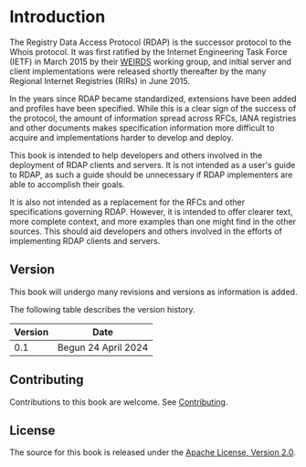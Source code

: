 # Introduction

The Registry Data Access Protocol (RDAP) is the successor protocol to the Whois protocol. 
It was first ratified by the Internet Engineering Task Force (IETF) in March 2015 by
their [WEIRDS](/misc/glossary.md#weirds) working group, and initial server and client 
implementations were released shortly thereafter by the many Regional Internet
Registries (RIRs) in June 2015.

In the years since RDAP became standardized, extensions have been added and profiles 
have been specified. While this is a clear sign of the success of the protocol,
the amount of information spread across RFCs, IANA registries and other documents makes 
specification information more difficult to acquire and implementations
harder to develop and deploy.

This book is intended to help developers and others involved in the deployment of 
RDAP clients and servers. It is not intended as a user's guide to RDAP, as such a guide
should be unnecessary if RDAP implementers are able to accomplish their goals.

It is also not intended as a replacement for the RFCs and other specifications governing
RDAP. However, it is intended to offer clearer text, more complete context, and more
examples than one might find in the other sources. This should aid developers and others
involved in the efforts of implementing RDAP clients and servers.

## Version

This book will undergo many revisions and versions as information is added.

The following table describes the version history.

|Version|Date        |
|-------|------------|
|0.1    |Begun 24 April 2024|



## Contributing

Contributions to this book are welcome. See [Contributing](misc/contributing.md).

## License

The source for this book is released under the [Apache License, Version 2.0](https://www.apache.org/licenses/LICENSE-2.0).
